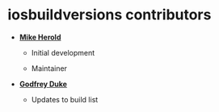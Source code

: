 iosbuildversions contributors
============================================

* **[Mike Herold](https://github.com/SecretObsession)**

  * Initial development
  
  * Maintainer
  
* **[Godfrey Duke](https://github.com/godfreyduke)**

  * Updates to build list  
